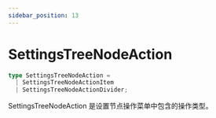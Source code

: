 ```yaml
---
sidebar_position: 13
---
```


# SettingsTreeNodeAction

```typescript
type SettingsTreeNodeAction = 
  | SettingsTreeNodeActionItem
  | SettingsTreeNodeActionDivider;
```

SettingsTreeNodeAction 是设置节点操作菜单中包含的操作类型。

